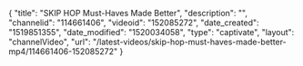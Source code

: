 {
    "title": "SKIP HOP Must-Haves Made Better",
    "description": "",
    "channelid": "114661406",
    "videoid": "152085272",
    "date_created": "1519851355",
    "date_modified": "1520034058",
    "type": "captivate",
    "layout": "channelVideo",
    "url": "\/latest-videos\/skip-hop-must-haves-made-better-mp4\/114661406-152085272"
}